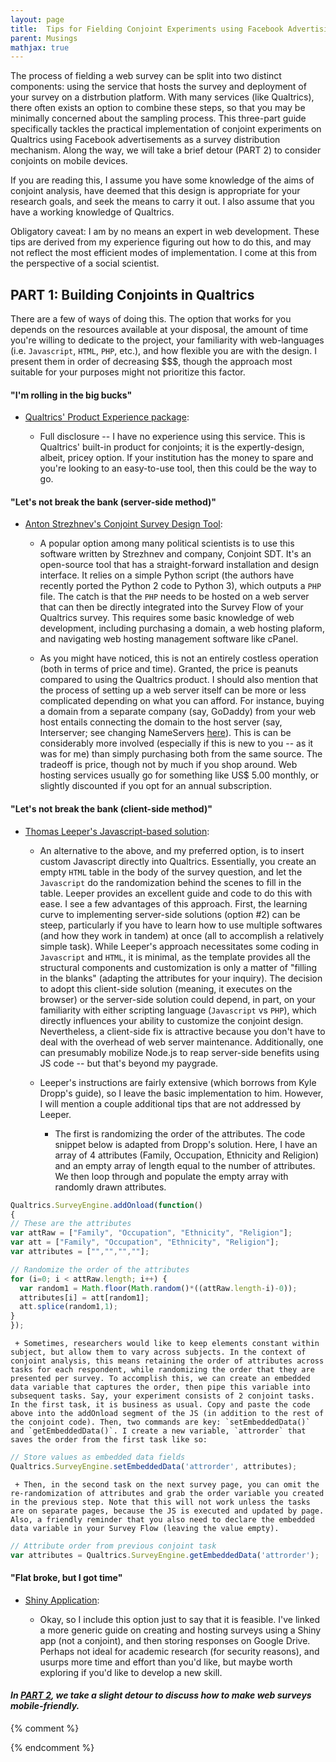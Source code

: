 ```yaml
---
layout: page
title:  Tips for Fielding Conjoint Experiments using Facebook Advertising (PART 1)
parent: Musings
mathjax: true
---
```


<script src="https://cdn.mathjax.org/mathjax/latest/MathJax.js?config=TeX-AMS-MML_HTMLorMML" type="text/javascript"></script>
 
The process of fielding a web survey can be split into two distinct components: using the service that hosts the survey and deployment of your survey on a distrbution platform. With many services (like Qualtrics), there often exists an option to combine these steps, so that you may be minimally concerned about the sampling process. This three-part guide specifically tackles the practical implementation of conjoint experiments on Qualtrics using Facebook advertisements as a survey distribution mechanism. Along the way, we will take a brief detour (PART 2) to consider conjoints on mobile devices. 

If you are reading this, I assume you have some knowledge of the aims of conjoint analysis, have deemed that this design is appropriate for your research goals, and seek the means to carry it out. I also assume that you have a working knowledge of Qualtrics. 

Obligatory caveat: I am by no means an expert in web development. These tips are derived from my experience figuring out how to do this, and may not reflect the most efficient modes of implementation. I come at this from the perspective of a social scientist.
 
 
## PART 1: Building Conjoints in Qualtrics

There are a few of ways of doing this. The option that works for you depends on the resources available at your disposal, the amount of time you're willing to dedicate to the project, your familiarity with web-languages (i.e. `Javascript`, `HTML`, `PHP`, etc.), and how flexible you are with the design. I present them in order of decreasing $$$, though the approach most suitable for your purposes might not prioritize this factor. 
 
#### __"I'm rolling in the big bucks"__
 
 - [Qualtrics' Product Experience package](https://www.qualtrics.com/marketplace/conjoint-package-analysis/): 
 
   + Full disclosure -- I have no experience using this service. This is Qualtrics' built-in product for conjoints; it is the expertly-design, albeit, pricey option. If your institution has the money to spare and you're looking to an easy-to-use tool, then this could be the way to go.

#### __"Let's not break the bank (server-side method)"__
   
 - [Anton Strezhnev's Conjoint Survey Design Tool](https://github.com/astrezhnev/conjointsdt): 
 
    + A popular option among many political scientists is to use this software written by Strezhnev and company, Conjoint SDT. It's an open-source tool that has a straight-forward installation and design interface. It relies on a simple Python script (the authors have recently ported the Python 2 code to Python 3), which outputs a `PHP` file. The catch is that the `PHP` needs to be hosted on a web server that can then be directly integrated into the Survey Flow of your Qualtrics survey. This requires some basic knowledge of web development, including purchasing a domain, a web hosting plaform, and navigating web hosting management software like cPanel. 
    
    + As you might have noticed, this is not an entirely costless operation (both in terms of price and time). Granted, the price is peanuts compared to using the Qualtrics product. I should also mention that the process of setting up a web server itself can be more or less complicated depending on what you can afford. For instance, buying a domain from a separate company (say, GoDaddy) from your web host entails connecting the domain to the host server (say, Interserver; see changing NameServers [here](https://www.interserver.net/tips/kb/change-nameservers-godaddy/)). This is can be considerably more involved (especially if this is new to you -- as it was for me) than simply purchasing both from the same source. The tradeoff is price, though not by much if you shop around. Web hosting services usually go for something like US$ 5.00 monthly, or slightly discounted if you opt for an annual subscription.  
 
#### __"Let's not break the bank (client-side method)"__
 
 - [Thomas Leeper's Javascript-based solution](https://github.com/leeper/conjoint-example): 
 
   + An alternative to the above, and my preferred option, is to insert custom Javascript directly into Qualtrics. Essentially, you create an empty `HTML` table in the body of the survey question, and let the `Javascript` do the randomization behind the scenes to fill in the table. Leeper provides an excellent guide and code to do this with ease. I see a few advantages of this approach. First, the learning curve to implementing server-side solutions (option #2) can be steep, particularly if you have to learn how to use multiple softwares (and how they work in tandem) at once (all to accomplish a relatively simple task). While Leeper's approach necessitates some coding in `Javascript` and `HTML`, it is minimal, as the template provides all the structural components and customization is only a matter of "filling in the blanks" (adapting the attributes for your inquiry). The decision to adopt this client-side solution (meaning, it executes on the browser) or the server-side solution could depend, in part, on your familiarity with either scripting language (`Javascript` vs `PHP`), which directly influences your ability to customize the conjoint design. Nevertheless, a client-side fix is attractive because you don't have to deal with the overhead of web server maintenance. Additionally, one can presumably mobilize Node.js to reap server-side benefits using JS code -- but that's beyond my paygrade. 
   
   + Leeper's instructions are fairly extensive (which borrows from Kyle Dropp's guide), so I leave the basic implementation to him. However, I will mention a couple additional tips that are not addressed by Leeper.
  
      * The first is randomizing the order of the attributes. The code snippet below is adapted from Dropp's solution. Here, I have an array of 4 attributes (Family, Occupation, Ethnicity and Religion) and an empty array of length equal to the number of attributes. We then loop through and populate the empty array with randomly drawn attributes. 
      
```js
Qualtrics.SurveyEngine.addOnload(function()
{
// These are the attributes
var attRaw = ["Family", "Occupation", "Ethnicity", "Religion"];
var att = ["Family", "Occupation", "Ethnicity", "Religion"];
var attributes = ["","","",""];

// Randomize the order of the attributes
for (i=0; i < attRaw.length; i++) {
  var random1 = Math.floor(Math.random()*((attRaw.length-i)-0));
  attributes[i] = att[random1];
  att.splice(random1,1);
}
});
```
      
      
     + Sometimes, researchers would like to keep elements constant within subject, but allow them to vary across subjects. In the context of conjoint analysis, this means retaining the order of attributes across tasks for each respondent, while randomizing the order that they are presented per survey. To accomplish this, we can create an embedded data variable that captures the order, then pipe this variable into subsequent tasks. Say, your experiment consists of 2 conjoint tasks. In the first task, it is business as usual. Copy and paste the code above into the addOnload segment of the JS (in addition to the rest of the conjoint code). Then, two commands are key: `setEmbeddedData()` and `getEmbeddedData()`. I create a new variable, `attrorder` that saves the order from the first task like so: 
  
      
```js
// Store values as embedded data fields
Qualtrics.SurveyEngine.setEmbeddedData('attrorder', attributes); 
```
  
     
     + Then, in the second task on the next survey page, you can omit the re-randomization of attributes and grab the order variable you created in the previous step. Note that this will not work unless the tasks are on separate pages, because the JS is executed and updated by page. Also, a friendly reminder that you also need to declare the embedded data variable in your Survey Flow (leaving the value empty).
  
     
```js
// Attribute order from previous conjoint task
var attributes = Qualtrics.SurveyEngine.getEmbeddedData('attrorder');
```     
   
#### __"Flat broke, but I got time"__

 - [Shiny Application](https://medium.com/@joyplumeri/using-r-shiny-to-create-web-surveys-display-instant-feedback-and-store-data-on-google-drive-68f46eea0f8b): 
 
   + Okay, so I include this option just to say that it is feasible. I've linked a more generic guide on creating and hosting surveys using a Shiny app (not a conjoint), and then storing responses on Google Drive. Perhaps not ideal for academic research (for security reasons), and usurps more time and effort than you'd like, but maybe worth exploring if you'd like to develop a new skill. 


#### _In [PART 2](https://aychen5.github.io//anniechen/posts/tips-for-fb-conjoints-2.html), we take a slight detour to discuss how to make web surveys mobile-friendly._ 
 
{% comment %}


{% endcomment %}